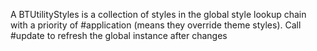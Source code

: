 A BTUtilityStyles is a collection of styles in the global style lookup chain with a priority of #application (means they override theme styles). Call #update to refresh the global instance after changes